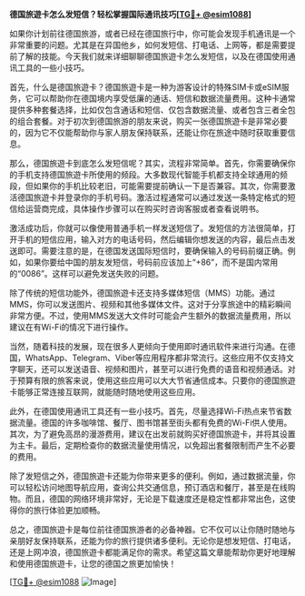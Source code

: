 **德国旅遊卡怎么发短信？轻松掌握国际通讯技巧[[TG💪+ @esim1088](https://t.me/s/esim1088)]**

如果你计划前往德国旅游，或者已经在德国旅行中，你可能会发现手机通讯是一个非常重要的问题。尤其是在异国他乡，如何发短信、打电话、上网等，都是需要提前了解的技能。今天我们就来详细聊聊德国旅遊卡怎么发短信，以及在德国使用通讯工具的一些小技巧。

首先，什么是德国旅遊卡？德国旅遊卡是一种为游客设计的特殊SIM卡或eSIM服务，它可以帮助你在德国境内享受低廉的通话、短信和数据流量费用。这种卡通常提供多种套餐选择，比如仅包含通话和短信、仅包含数据流量、或者包含三者全包的组合套餐。对于初次到德国旅游的朋友来说，购买一张德国旅遊卡是非常必要的，因为它不仅能帮助你与家人朋友保持联系，还能让你在旅途中随时获取重要信息。

那么，德国旅遊卡到底怎么发短信呢？其实，流程非常简单。首先，你需要确保你的手机支持德国旅遊卡所使用的频段。大多数现代智能手机都支持全球通用的频段，但如果你的手机比较老旧，可能需要提前确认一下是否兼容。其次，你需要激活德国旅遊卡并登录你的手机号码。激活过程通常可以通过发送一条特定格式的短信给运营商完成，具体操作步骤可以在购买时咨询客服或者查看说明书。

激活成功后，你就可以像使用普通手机一样发送短信了。发短信的方法很简单，打开手机的短信应用，输入对方的电话号码，然后编辑你想发送的内容，最后点击发送即可。需要注意的是，在德国发送国际短信时，要确保输入的号码前缀正确。例如，如果你要给中国的朋友发短信，号码前应该加上“+86”，而不是国内常用的“0086”。这样可以避免发送失败的问题。

除了传统的短信功能外，德国旅遊卡还支持多媒体短信（MMS）功能。通过MMS，你可以发送图片、视频和其他多媒体文件。这对于分享旅途中的精彩瞬间非常方便。不过，使用MMS发送大文件时可能会产生额外的数据流量费用，所以建议在有Wi-Fi的情况下进行操作。

当然，随着科技的发展，现在很多人更倾向于使用即时通讯软件来进行沟通。在德国，WhatsApp、Telegram、Viber等应用程序都非常流行。这些应用不仅支持文字聊天，还可以发送语音、视频和图片，甚至可以进行免费的语音和视频通话。对于预算有限的旅客来说，使用这些应用可以大大节省通信成本。只要你的德国旅遊卡能够正常连接互联网，就能随时随地使用这些应用。

此外，在德国使用通讯工具还有一些小技巧。首先，尽量选择Wi-Fi热点来节省数据流量。德国的许多咖啡馆、餐厅、图书馆甚至街头都有免费的Wi-Fi供人使用。其次，为了避免高昂的漫游费用，建议在出发前就购买好德国旅遊卡，并将其设置为主卡。最后，定期检查你的数据流量使用情况，以免超出套餐限制而产生不必要的费用。

除了发短信之外，德国旅遊卡还能为你带来更多的便利。例如，通过数据流量，你可以轻松访问地图导航应用，查询公共交通信息，预订酒店和餐厅，甚至是在线购物。而且，德国的网络环境非常好，无论是下载速度还是稳定性都非常出色，这使得你的旅行体验更加顺畅。

总之，德国旅遊卡是每位前往德国旅游者的必备神器。它不仅可以让你随时随地与亲朋好友保持联系，还能为你的旅行提供诸多便利。无论你是想发短信、打电话，还是上网冲浪，德国旅遊卡都能满足你的需求。希望这篇文章能帮助你更好地理解和使用德国旅遊卡，让您的德国之旅更加愉快！

[[TG💪+ @esim1088](https://t.me/s/esim1088) ![Image](https://i.postimg.cc/4NQfJmqS/Snipaste-2025-05-13-00-14-12.png)]